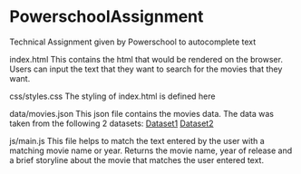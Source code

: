 # PowerschoolAssignment
Technical Assignment given by Powerschool to autocomplete text

index.html
This contains the html that would be rendered on the browser. Users can input the text that they want to search for the movies that they want.

css/styles.css
The styling of index.html is defined here

data/movies.json
This json file contains the movies data. The data was taken from the following 2 datasets:
<a href="https://github.com/FEND16/movie-json-data/blob/master/json/top-rated-indian-movies-01.json">Dataset1</a>
<a href="https://github.com/FEND16/movie-json-data/blob/master/json/top-rated-indian-movies-02.json">Dataset2</a>

js/main.js
This file helps to match the text entered by the user with a matching movie name or year. Returns the movie name, year of release and a brief storyline about the movie that matches the user entered text.
